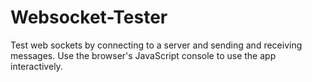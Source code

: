 Websocket-Tester
================

Test web sockets by connecting to a server and sending and receiving messages. Use the browser's JavaScript console to
use the app interactively.
